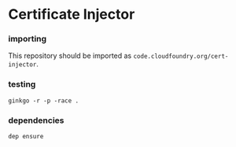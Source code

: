 # Certificate Injector

### importing

This repository should be imported as `code.cloudfoundry.org/cert-injector`.

### testing

```
ginkgo -r -p -race .
```

### dependencies

```
dep ensure
```
